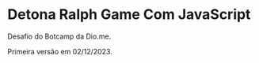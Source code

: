 # Detona Ralph Game Com JavaScript

 Desafio do Botcamp da Dio.me. 

 Primeira versão em 02/12/2023. 
